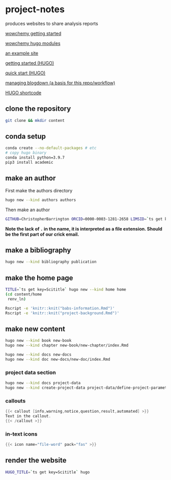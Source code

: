 # project-notes

produces websites to share analysis reports

[wowchemy getting started](https://wowchemy.com/docs/getting-started)

[wowchemy hugo modules](https://github.com/wowchemy/wowchemy-hugo-modules)

[an example site](https://github.com/rodrigoalcarazdelaosa/fisiquimicamente)

[getting started (HUGO)](https://gohugo.io/categories/getting-started)

[quick start (HUGO)](https://gohugo.io/getting-started/quick-start)

[managing blogdown (a basis for this repo/workflow)](https://drmowinckels.io/blog/2020-05-25-changing-you-blogdown-workflow)

[HUGO shortcode](https://gohugo.io/content-management/shortcodes)

## clone the repository

```bash
git clone && mkdir content
```

## conda setup

```bash
conda create --no-default-packages # etc
# copy hugo binary
conda install python=3.9.7
pip3 install academic
```

## make an author

First make the authors directory

```bash
hugo new --kind authors authors
```

Then make an author

```bash
GITHUB=ChristopherBarrington ORCID=0000-0003-1281-2658 LIMSID=`ts get key=Lims` hugo new --kind author authors/christopher-barrington
```

__Note the lack of `.` in the name, it is interpreted as a file extension. Should be the first part of our crick email.__

## make a bibliography

```bash
hugo new --kind bibliography publication
````

## make the home page

```bash
TITLE=`ts get key=Scititle` hugo new --kind home home
(cd content/home
 renv_ln)
```

```bash
Rscript -e 'knitr::knit("babs-information.Rmd")'
Rscript -e 'knitr::knit("project-background.Rmd")'
```
## make new content

```bash
hugo new --kind book new-book
hugo new --kind chapter new-book/new-chapter/index.Rmd

hugo new --kind docs new-docs
hugo new --kind doc new-docs/new-doc/index.Rmd
```
### project data section

```bash
hugo new --kind docs project-data
hugo new --kind create-project-data project-data/define-project-parameters/index.Rmd
````
### callouts

```go
{{< callout [info,warning,notice,question,result,automated] >}}
Text in the callout.
{{< /callout >}}
```

### in-text icons

```go
{{< icon name="file-word" pack="fas" >}}
```

## render the website

```bash
HUGO_TITLE=`ts get key=Scititle` hugo
```
